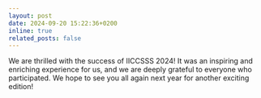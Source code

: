 ```yaml
---
layout: post
date: 2024-09-20 15:22:36+0200
inline: true
related_posts: false
---
```


We are thrilled with the success of IICCSSS 2024! It was an inspiring and enriching experience for us, and we are deeply grateful to everyone who participated. We hope to see you all again next year for another exciting edition!